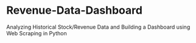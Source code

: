 # Revenue-Data-Dashboard
Analyzing Historical Stock/Revenue Data and Building a Dashboard using Web Scraping in Python
